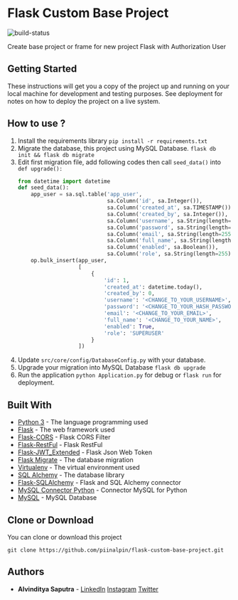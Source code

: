 # Flask Custom Base Project
![build-status](https://travis-ci.com/piinalpin/flask-custom-base-project.svg?branch=master)

Create base project or frame for new project Flask with Authorization User

## Getting Started

These instructions will get you a copy of the project up and running on your local machine for development and testing purposes. See deployment for notes on how to deploy the project on a live system.

## How to use ?
1. Install the requirements library `pip install -r requirements.txt`
2. Migrate the database, this project using MySQL Database. `flask db init && flask db migrate`
3. Edit first migration file, add following codes then call `seed_data()` into `def upgrade():`
    ```Python
    from datetime import datetime
    def seed_data():
        app_user = sa.sql.table('app_user',
                                sa.Column('id', sa.Integer()),
                                sa.Column('created_at', sa.TIMESTAMP()),
                                sa.Column('created_by', sa.Integer()),
                                sa.Column('username', sa.String(length=255)),
                                sa.Column('password', sa.String(length=255)),
                                sa.Column('email', sa.String(length=255)),
                                sa.Column('full_name', sa.String(length=255)),
                                sa.Column('enabled', sa.Boolean()),
                                sa.Column('role', sa.String(length=255)))
        op.bulk_insert(app_user,
                       [
                           {
                               'id': 1,
                               'created_at': datetime.today(),
                               'created_by': 0,
                               'username': '<CHANGE_TO_YOUR_USERNAME>',
                               'password': '<CHANGE_TO_YOUR_HASH_PASSWORD_BASE64>',
                               'email': '<CHANGE_TO_YOUR_EMAIL>',
                               'full_name': '<CHANGE_TO_YOUR_NAME>',
                               'enabled': True,
                               'role': 'SUPERUSER'
                           }
                       ])
    ```
4. Update `src/core/config/DatabaseConfig.py` with your database.
4. Upgrade your migration into MySQL Database `flask db upgrade`
5. Run the application `python Application.py` for debug or `flask run` for deployment.

## Built With

* [Python 3](https://www.python.org/download/releases/3.0/) - The language programming used
* [Flask](http://flask.pocoo.org/) - The web framework used
* [Flask-CORS](https://flask-cors.readthedocs.io/en/latest/) - Flask CORS Filter
* [Flask-RestFul](https://flask-restful.readthedocs.io/en/latest/) - Flask RestFul
* [Flask-JWT_Extended](https://flask-jwt-extended.readthedocs.io/en/stable/) - Flask Json Web Token
* [Flask Migrate](https://pypi.org/project/Flask-Migrate/) - The database migration
* [Virtualenv](https://virtualenv.pypa.io/en/latest/) - The virtual environment used
* [SQL Alchemy](https://www.sqlalchemy.org/) - The database library
* [Flask-SQLAlchemy](http://flask-sqlalchemy.pocoo.org/2.3/) - Flask and SQL Alchemy connector
* [MySQL Connector Python](https://pypi.org/project/mysql-connector-python/) - Connector MySQL for Python
* [MySQL](https://www.mysql.com/) - MySQL Database


## Clone or Download

You can clone or download this project
```
git clone https://github.com/piinalpin/flask-custom-base-project.git
```

## Authors

* **Alvinditya Saputra** - [LinkedIn](https://linkedin.com/in/piinalpin) [Instagram](https://www.instagram.com/piinalpin) [Twitter](https://www.twitter.com/piinalpin)

